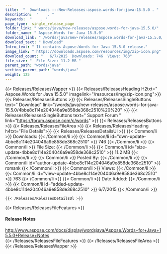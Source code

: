 ```yaml
---
title:  "  Downloads ---New-Releases-aspose.words-for-java-15.5.0 . " 
description:  "    . " 
keywords:  "    . " 
page_type:  single_release_page
folder_link: " words/java/new-releases/aspose.words-for-java-15.5.0/"
folder_name: " Aspose.Words for Java 15.5.0"
download_link: " /words/java/new-releases/aspose.words-for-java-15.5.0/4bbe8c114e204046a9e858de368c2510"
download_text: " Download"
Intro_text: " It contains Aspose.Words for Java 15.5.0 release."
image_link: " https://downloads.aspose.com/resources/img/zip-icon.png"
download_count: "   6/7/2015  Downloads: 746  Views: 763"
file_size: "  File Size: 11.2 MB "
parent_path: "words/java"
section_parent_path: "words/java"
weight: 125 
---
```


{{< Releases/ReleasesWapper >}}
  {{< Releases/ReleasesHeading H2txt=" Aspose.Words for Java 15.5.0" imagelink="/resources/img/zip-icon.png">}}
  {{< Releases/ReleasesButtons >}}
    {{< Releases/ReleasesSingleButtons text=" Download" link="/words/java/new-releases/aspose.words-for-java-15.5.0/4bbe8c114e204046a9e858de368c2510%20%20" >}}
    {{< Releases/ReleasesSingleButtons text=" Support Forum " link="https://forum.aspose.com/c/words" >}}
  {{< Releases/ReleasesButtons >}}
  {{< Releases/ReleasesFileArea >}}
    {{< Releases/ReleasesHeading h4txt="File Details">}}
    {{< Releases/ReleasesDetailsUl >}}
            {{< Common/li  >}} Downloads: {{< /Common/li >}} 
      {{< Common/li id="dwn-update-4bbe8c114e204046a9e858de368c2510" >}} 746 {{< /Common/li >}} 
      {{< Common/li  >}} File Size: {{< /Common/li >}} 
      {{< Common/li id="size-update-4bbe8c114e204046a9e858de368c2510" >}} 11.2 MB {{< /Common/li >}} 
      {{< Common/li  >}} Posted By: {{< /Common/li >}} 
      {{< Common/li id="author-update-4bbe8c114e204046a9e858de368c2510" >}} romank {{< /Common/li >}} 
      {{< Common/li  >}} Views: {{< /Common/li >}} 
      {{< Common/li id="view-update-4bbe8c114e204046a9e858de368c2510" >}} 763 {{< /Common/li >}} 
      {{< Common/li  >}} Date Added: {{< /Common/li >}} 
      {{< Common/li id="added-update-4bbe8c114e204046a9e858de368c2510" >}} 6/7/2015 {{< /Common/li >}} 

    {{< /Releases/ReleasesDetailsUl >}}

  {{< Releases/ReleasesFileFeatures >}}
      <h4>Release Notes</h4><div><a href="http://www.aspose.com/docs/display/wordsjava/Aspose.Words+for+Java+15.5.0+Release+Notes">http://www.aspose.com/docs/display/wordsjava/Aspose.Words+for+Java+15.5.0+Release+Notes</a></div>
  {{< /Releases/ReleasesFileFeatures >}}
 {{< /Releases/ReleasesFileArea >}}
{{< /Releases/ReleasesWapper >}}


